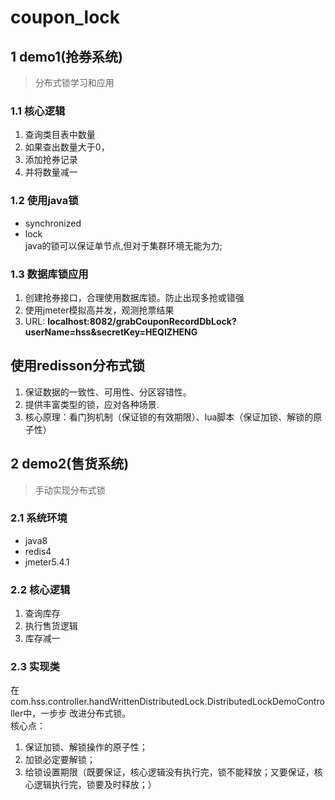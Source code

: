 # coupon_lock

## 1 demo1(抢券系统)
> 分布式锁学习和应用
### 1.1 核心逻辑
1. 查询类目表中数量
2. 如果查出数量大于0，
3. 添加抢券记录
4. 并将数量减一

### 1.2 使用java锁
* synchronized
* lock  
java的锁可以保证单节点,但对于集群环境无能为力;

### 1.3 数据库锁应用
1. 创建抢券接口，合理使用数据库锁。防止出现多抢或错强
2. 使用jmeter模拟高并发，观测抢票结果
3. URL: **localhost:8082/grabCouponRecordDbLock?userName=hss&secretKey=HEQIZHENG**

## 使用redisson分布式锁
1. 保证数据的一致性、可用性、分区容错性。
2. 提供丰富类型的锁，应对各种场景.
3. 核心原理：看门狗机制（保证锁的有效期限）、lua脚本（保证加锁、解锁的原子性）

## 2 demo2(售货系统)
> 手动实现分布式锁
### 2.1 系统环境
* java8
* redis4
* jmeter5.4.1

### 2.2 核心逻辑
1. 查询库存
2. 执行售货逻辑
3. 库存减一

### 2.3 实现类 
在com.hss.controller.handWrittenDistributedLock.DistributedLockDemoController中，一步步
改进分布式锁。  
核心点：
1. 保证加锁、解锁操作的原子性；
2. 加锁必定要解锁；
3. 给锁设置期限（既要保证，核心逻辑没有执行完，锁不能释放；又要保证，核心逻辑执行完，锁要及时释放；）